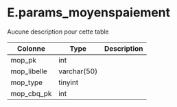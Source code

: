 # E.params_moyenspaiement

Aucune description pour cette table

Colonne|Type|Description
---|---|---
mop_pk|int|
mop_libelle|varchar(50)|
mop_type|tinyint|
mop_cbq_pk|int|
